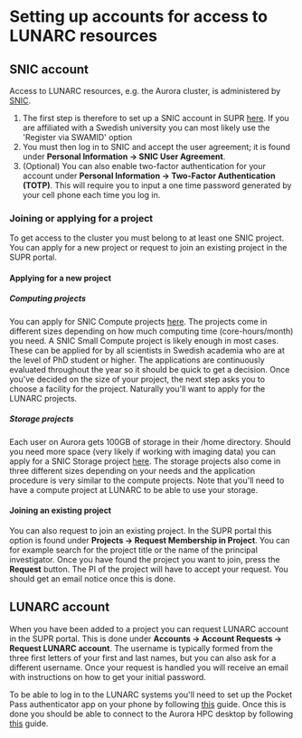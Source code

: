 # Setting up accounts for access to LUNARC resources
## SNIC account
Access to LUNARC resources, e.g. the Aurora cluster, is administered by [SNIC](https://snic.se).
1. The first step is therefore to set up a SNIC account in SUPR [here](https://supr.snic.se/person/register/).
If you are affiliated with a Swedish university you can most likely use the 'Register via SWAMID' option
2. You must then log in to SNIC and accept the user agreement; it is found under **Personal Information -> SNIC User Agreement**.
3. (Optional) You can also enable two-factor authentication for your account under **Personal Information -> Two-Factor Authentication (TOTP)**. This will require you to input a one time password generated by your cell phone each time you log in.

### Joining or applying for a project
To get access to the cluster you must belong to at least one SNIC project. You can apply for a new project or request to join an existing project in the SUPR portal.
#### Applying for a new project
##### Computing projects
You can apply for SNIC Compute projects [here](https://supr.snic.se/round/compute/?).
The projects come in different sizes depending on how much computing time (core-hours/month) you need.
A SNIC Small Compute project is likely enough in most cases.
These can be applied for by all scientists in Swedish academia who are at the level of PhD student or higher.
The applications are continuously evaluated throughout the year so it should be quick to get a decision.
Once you've decided on the size of your project, the next step asks you to choose a facility for the project.
Naturally you'll want to apply for the LUNARC projects.

##### Storage projects
Each user on Aurora gets 100GB of storage in their /home directory.
Should you need more space (very likely if working with imaging data) you can apply for a SNIC Storage project [here](https://supr.snic.se/round/storage/?).
The storage projects also come in three different sizes depending on your needs and the application procedure is very similar to the compute projects.
Note that you'll need to have a compute project at LUNARC to be able to use your storage.

#### Joining an existing project
You can also request to join an existing project. In the SUPR portal this option is found under **Projects -> Request Membership in Project**.
You can for example search for the project title or the name of the principal investigator.
Once you have found the project you want to join, press the **Request** button.
The PI of the project will have to accept your request.
You should get an email notice once this is done.

## LUNARC account
When you have been added to a project you can request LUNARC account in the SUPR portal.
This is done under **Accounts -> Account Requests -> Request LUNARC account**.
The username is typically formed from the three first letters of your first and last names, but you can also ask for a different username.
Once your request is handled you will receive an email with instructions on how to get your initial password.

To be able to log in to the LUNARC systems you'll need to set up the Pocket Pass authenticator app on your phone by following [this](https://lunarc-documentation.readthedocs.io/en/latest/authenticator_howto/) guide. Once this is done you should be able to connect to the Aurora HPC desktop by following [this](https://lunarc-documentation.readthedocs.io/en/latest/using_hpc_desktop/) guide.
